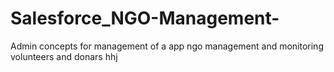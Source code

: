 # Salesforce_NGO-Management-
Admin concepts for management of a app ngo management and monitoring volunteers and donars
hhj
